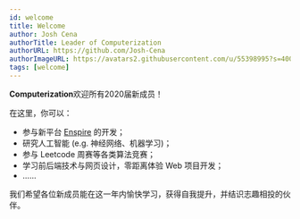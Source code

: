 ```yaml
---
id: welcome
title: Welcome
author: Josh Cena
authorTitle: Leader of Computerization
authorURL: https://github.com/Josh-Cena
authorImageURL: https://avatars2.githubusercontent.com/u/55398995?s=400&u=88dc0dcb0691877524dd8739db9fde7ed4fa9721&v=4
tags: [welcome]
---
```


**Computerization**欢迎所有2020届新成员！

在这里，你可以：
- 参与新平台 [Enspire](https://github.com/Computerization/Enspire) 的开发；
- 研究人工智能 (e.g. 神经网络、机器学习)；
- 参与 Leetcode 周赛等各类算法竞赛；
- 学习前后端技术与网页设计，零距离体验 Web 项目开发；
- ……

我们希望各位新成员能在这一年内愉快学习，获得自我提升，并结识志趣相投的伙伴。
